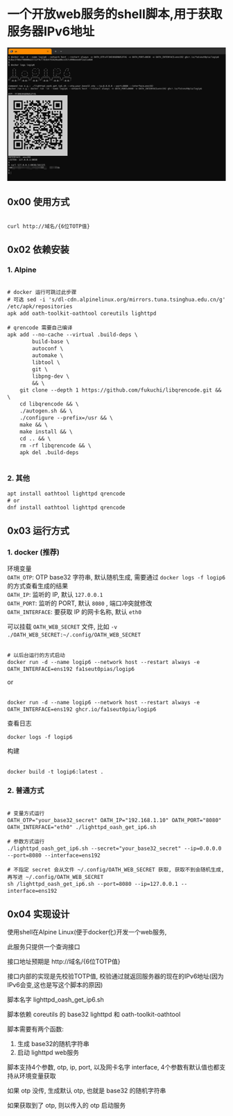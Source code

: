 # 一个开放web服务的shell脚本,用于获取服务器IPv6地址


![logip6](./assets/logip6.png)


## 0x00 使用方式

```shell

curl http://域名/{6位TOTP值}

```

## 0x02 依赖安装

### 1. Alpine

```shell

# docker 运行可跳过此步骤
# 可选 sed -i 's/dl-cdn.alpinelinux.org/mirrors.tuna.tsinghua.edu.cn/g' /etc/apk/repositories
apk add oath-toolkit-oathtool coreutils lighttpd

# qrencode 需要自己编译
apk add --no-cache --virtual .build-deps \
        build-base \
        autoconf \
        automake \
        libtool \
        git \
        libpng-dev \
        && \
    git clone --depth 1 https://github.com/fukuchi/libqrencode.git && \
    cd libqrencode && \
    ./autogen.sh && \
    ./configure --prefix=/usr && \
    make && \
    make install && \
    cd .. && \
    rm -rf libqrencode && \
    apk del .build-deps
    
```

### 2. 其他

```shell
apt install oathtool lighttpd qrencode
# or
dnf install oathtool lighttpd qrencode
```

## 0x03 运行方式

### 1. docker (推荐)

环境变量  
`OATH_OTP`: OTP base32 字符串, 默认随机生成, 需要通过 `docker logs -f logip6` 的方式查看生成的结果    
`OATH_IP`: 监听的 IP, 默认 `127.0.0.1`   
`OATH_PORT`: 监听的 PORT, 默认 `8080` , 端口冲突就修改  
`OATH_INTERFACE`: 要获取 IP 的网卡名称, 默认 `eth0`  

可以挂载 `OATH_WEB_SECRET` 文件, 比如 `-v ./OATH_WEB_SECRET:~/.config/OATH_WEB_SECRET`  

```shell

# 以后台运行的方式启动
docker run -d --name logip6 --network host --restart always -e OATH_INTERFACE=ens192 fa1seut0pias/logip6

```

or

```shell

docker run -d --name logip6 --network host --restart always -e OATH_INTERFACE=ens192 ghcr.io/fa1seut0pia/logip6

```
查看日志

```shell
docker logs -f logip6
```

构建

```shell

docker build -t logip6:latest .

```

### 2. 普通方式

```shell

# 变量方式运行
OATH_OTP="your_base32_secret" OATH_IP="192.168.1.10" OATH_PORT="8080" OATH_INTERFACE="eth0" ./lighttpd_oash_get_ip6.sh

# 参数方式运行
./lighttpd_oash_get_ip6.sh --secret="your_base32_secret" --ip=0.0.0.0 --port=8080 --interface=ens192

# 不指定 secret 会从文件 ~/.config/OATH_WEB_SECRET 获取, 获取不到会随机生成, 再写进 ~/.config/OATH_WEB_SECRET 
sh /lighttpd_oash_get_ip6.sh --port=8080 --ip=127.0.0.1 --interface=ens192

```

## 0x04 实现设计

使用shell在Alpine Linux(便于docker化)开发一个web服务,  

此服务只提供一个查询接口   

接口地址预期是 http://域名/{6位TOTP值}   

接口内部的实现是先校验TOTP值, 校验通过就返回服务器的现在的IPv6地址(因为IPv6会变,这也是写这个脚本的原因)   

脚本名字 lighttpd_oash_get_ip6.sh   

脚本依赖 coreutils 的 base32 lighttpd 和  oath-toolkit-oathtool   

脚本需要有两个函数:

1. 生成 base32的随机字符串   
2. 启动 lighttpd web服务

脚本支持4个参数,  otp, ip, port, 以及网卡名字 interface, 4个参数有默认值也都支持从环境变量获取

如果 otp 没传, 生成默认 otp, 也就是 base32 的随机字符串

如果获取到了 otp, 则以传入的 otp 启动服务
